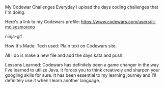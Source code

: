 My Codewar Challenges
Everyday I upload the days coding challenges that I'm doing.

Here's a link to my Codewars profile: https://www.codewars.com/users/it-moisesmoreno

ninja-gif

How It's Made:
Tech used: Plain text on Codewars site.

All I do is make a new file and add the days kata and push.

Lessons Learned:
Codewars has definitely been a game changer in the way I've learned to utilize Java. It forces you to think creatively and sharpen your googling skills for sure. It has been essential to my learning journey and I'll definitely use it when I learn another language.
